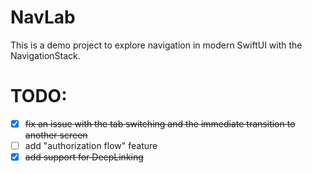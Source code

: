 # NavLab

This is a demo project to explore navigation in modern SwiftUI with the NavigationStack.

# TODO:
- [x] ~~fix an issue with the tab switching and the immediate transition to another screen~~
- [ ] add "authorization flow" feature
- [x] ~~add support for DeepLinking~~
